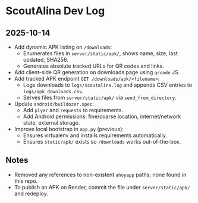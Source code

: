 ScoutAlina Dev Log
==================

2025-10-14
----------
- Add dynamic APK listing on `/downloads`:
  - Enumerates files in `server/static/apk/`, shows name, size, last updated, SHA256.
  - Generates absolute tracked URLs for QR codes and links.
- Add client-side QR generation on downloads page using `qrcode` JS.
- Add tracked APK endpoint `GET /downloads/apk/<filename>`:
  - Logs downloads to `logs/scoutalina.log` and appends CSV entries to `logs/apk_downloads.csv`.
  - Serves files from `server/static/apk/` via `send_from_directory`.
- Update `android/buildozer.spec`:
  - Add `plyer` and `requests` to requirements.
  - Add Android permissions: fine/coarse location, internet/network state, external storage.
- Improve local bootstrap in `app.py` (previous):
  - Ensures virtualenv and installs requirements automatically.
  - Ensures `static/apk/` exists so `/downloads` works out-of-the-box.

Notes
-----
- Removed any references to non-existent `ahoyapp` paths; none found in this repo.
- To publish an APK on Render, commit the file under `server/static/apk/` and redeploy.


